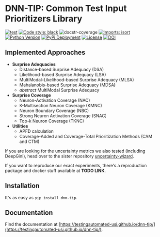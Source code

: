 # DNN-TIP: Common Test Input Prioritizers Library 

[![test](https://github.com/testingautomated-usi/dnn-tip/actions/workflows/test.yml/badge.svg)](https://github.com/testingautomated-usi/dnn-tip/actions/workflows/test.yml)
[![Code style: black](https://img.shields.io/badge/code%20style-black-000000.svg)](https://github.com/psf/black)
![docstr-coverage](https://img.shields.io/endpoint?url=https://jsonbin.org/MiWeiss/dnn-tip/badges/docstr-cov)
[![Imports: isort](https://img.shields.io/badge/%20imports-isort-%231674b1?style=flat&labelColor=ef8336)](https://pycqa.github.io/isort/)
[![Python Version](https://img.shields.io/pypi/pyversions/dnn-tip)](https://img.shields.io/pypi/pyversions/dnn-tip)
[![PyPi Deployment](https://badgen.net/pypi/v/dnn-tip?cache=30)](https://pypi.org/project/dnn-tip/)
[![License](https://img.shields.io/badge/license-MIT-blue.svg)](https://github.com/testingautomated-usi/dnn-tip/blob/develop/LICENSE)
[![DOI](https://zenodo.org/badge/478142616.svg)](https://zenodo.org/badge/latestdoi/478142616)


## Implemented Approaches
* __Surprise Adequacies__
    * Distance-based Surprise Adequacy (DSA)
    * Likelihood-based Surprise Adequacy (LSA)
    * MultiModal-Likelihood-based Surprise Adequacy (MLSA)
    * Mahalanobis-based Surprise Adequacy (MDSA)
    * _abstract_ MultiModal Surprise Adequacy
* __Surprise Coverage__
  * Neuron-Activation Coverage (NAC)
  * K-Multisection Neuron Coverage (KMNC)
  * Neuron Boundary Coverage (NBC)
  * Strong Neuron Activation Coverage (SNAC)
  * Top-k Neuron Coverage (TKNC)
* __Utilities__
    * APFD calculation
    * Coverage-Added and Coverage-Total Prioritization Methods (CAM and CTM)

If you are looking for the uncertainty metrics we also tested (including DeepGini),
head over to the sister repository [uncertainty-wizard](https://github.com/testingautomated-usi/uncertainty-wizard).

[//]: # (TODO LINK)

If you want to reproduce our exact experiments, there's a reproduction package and docker stuff available at **TODO LINK**.




## Installation
It's as easy as `pip install dnn-tip`.




## Documentation

Find the documentation at [https://testingautomated-usi.github.io/dnn-tip/](https://testingautomated-usi.github.io/dnn-tip/).
